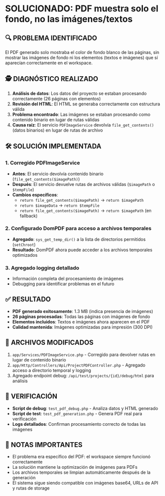 # SOLUCIONADO: PDF muestra solo el fondo, no las imágenes/textos

## 🔍 PROBLEMA IDENTIFICADO

El PDF generado solo mostraba el color de fondo blanco de las páginas, sin mostrar las imágenes de fondo ni los elementos (textos e imágenes) que sí aparecían correctamente en el workspace.

## 🕵️ DIAGNÓSTICO REALIZADO

1. **Análisis de datos**: Los datos del proyecto se estaban procesando correctamente (26 páginas con elementos)
2. **Revisión del HTML**: El HTML se generaba correctamente con estructura válida
3. **Problema encontrado**: Las imágenes se estaban procesando como contenido binario en lugar de rutas válidas
4. **Causa raíz**: El servicio `PDFImageService` devolvía `file_get_contents()` (datos binarios) en lugar de rutas de archivo

## 🛠️ SOLUCIÓN IMPLEMENTADA

### 1. Corregido PDFImageService
- **Antes**: El servicio devolvía contenido binario (`file_get_contents($imagePath)`)
- **Después**: El servicio devuelve rutas de archivos válidas (`$imagePath` o `$tempFile`)
- **Cambios específicos**:
  - `return file_get_contents($imagePath)` → `return $imagePath`
  - `return $imageData` → `return $tempFile`
  - `return file_get_contents($imagePath)` → `return $imagePath` (en fallback)

### 2. Configurado DomPDF para acceso a archivos temporales
- **Agregado**: `sys_get_temp_dir()` a la lista de directorios permitidos (`setChroot`)
- **Resultado**: DomPDF ahora puede acceder a los archivos temporales optimizados

### 3. Agregado logging detallado
- Información completa del procesamiento de imágenes
- Debugging para identificar problemas en el futuro

## ✅ RESULTADO

- **PDF generado exitosamente**: 1.3 MB (indica presencia de imágenes)
- **26 páginas procesadas**: Todas las páginas con imágenes de fondo
- **Elementos incluidos**: Textos e imágenes ahora aparecen en el PDF
- **Calidad mantenida**: Imágenes optimizadas para impresión (300 DPI)

## 🔧 ARCHIVOS MODIFICADOS

1. `app/Services/PDFImageService.php` - Corregido para devolver rutas en lugar de contenido binario
2. `app/Http/Controllers/Api/ProjectPDFController.php` - Agregado acceso a directorio temporal y logging
3. Agregado endpoint debug: `/api/test/projects/{id}/debug/html` para análisis

## 🧪 VERIFICACIÓN

- **Script de debug**: `test_pdf_debug.php` - Analiza datos y HTML generado
- **Script de test**: `test_pdf_generation.php` - Genera PDF real para verificación
- **Logs detallados**: Confirman procesamiento correcto de todas las imágenes

## 📝 NOTAS IMPORTANTES

- El problema era específico del PDF: el workspace siempre funcionó correctamente
- La solución mantiene la optimización de imágenes para PDFs
- Los archivos temporales se limpian automáticamente después de la generación
- El sistema sigue siendo compatible con imágenes base64, URLs de API y rutas de storage
